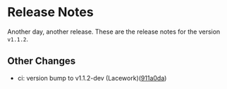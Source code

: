 # Release Notes
Another day, another release. These are the release notes for the version `v1.1.2`.

## Other Changes
* ci: version bump to v1.1.2-dev (Lacework)([911a0da](https://github.com/lacework/terraform-gcp-config/commit/911a0da1c97c25bb8364297f6fa37af319b13dc6))
